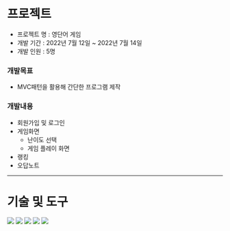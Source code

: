 # 프로젝트
- 프로젝트 명 : 영단어 게임
- 개발 기간 : 2022년 7월 12일 ~ 2022년 7월 14일
- 개발 인원 : 5명

### 개발목표
- MVC패턴을 활용해 간단한 프로그램 제작

### 개발내용
- 회원가입 및 로그인
- 게임화면
   - 난이도 선택
   - 게임 플레이 화면
- 랭킹
- 오답노트 
***


# 기술 및 도구
<img src="https://img.shields.io/badge/Java-007396?style=flat&logo=OpenJDK&logoColor=white"/>
<img src="https://img.shields.io/badge/Oracle-#F80000?style=flat&logo=Oracle&logoColor=white"/>
<img src="https://img.shields.io/badge/Eclipse IDE-#2C2255?style=flat&logo=Eclipse IDE&logoColor=white"/>
<img src="https://img.shields.io/badge/React-61DAFB?style=flat&logo=React&logoColor=white"/>
<img src="https://img.shields.io/badge/Eclipse IDE-#2C2255?style=flat-square&logo=Eclipse IDE&logoColor=white"/></a>&nbsp 


